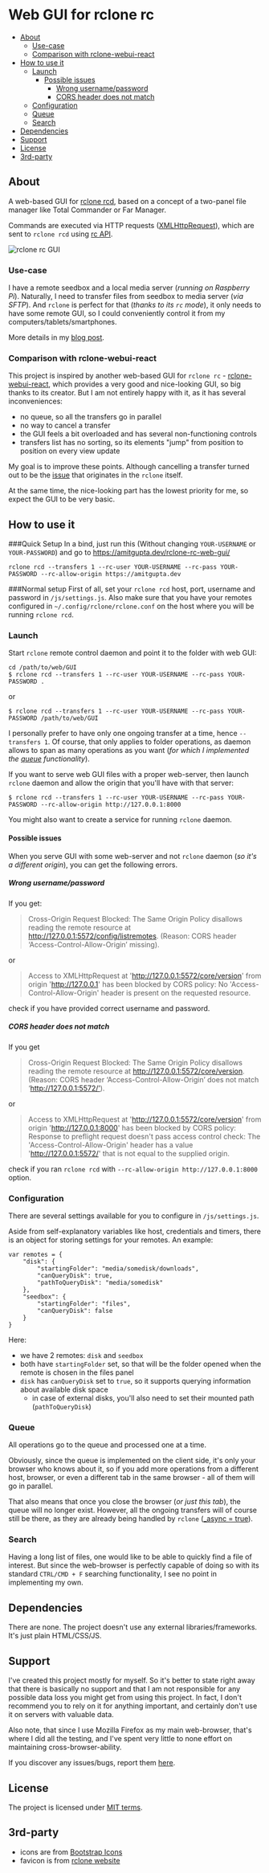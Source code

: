 # Web GUI for rclone rc

- [About](#about)
  - [Use-case](#use-case)
  - [Comparison with rclone-webui-react](#comparison-with-rclone-webui-react)
- [How to use it](#how-to-use-it)
  - [Launch](#launch)
    - [Possible issues](#possible-issues)
      - [Wrong username/password](#wrong-usernamepassword)
      - [CORS header does not match](#cors-header-does-not-match)
  - [Configuration](#configuration)
  - [Queue](#queue)
  - [Search](#search)
- [Dependencies](#dependencies)
- [Support](#support)
- [License](#license)
- [3rd-party](#3rd-party)

## About

A web-based GUI for [rclone rcd](https://rclone.org/commands/rclone_rcd/), based on a concept of a two-panel file manager like Total Commander or Far Manager.

Commands are executed via HTTP requests ([XMLHttpRequest](https://developer.mozilla.org/en-US/docs/Web/API/XMLHttpRequest)), which are sent to `rclone rcd` using [rc API](https://rclone.org/rc/).

![rclone rc GUI](/screenshot.png?raw=true)

### Use-case

I have a remote seedbox and a local media server (*running on Raspberry Pi*). Naturally, I need to transfer files from seedbox to media server (*via SFTP*). And `rclone` is perfect for that (*thanks to its `rc` mode*), it only needs to have some remote GUI, so I could conveniently control it from my computers/tablets/smartphones.

More details in my [blog post](https://retifrav.github.io/blog/2019/12/26/appletv-kodi-network-share/#downloading-new-files).

### Comparison with rclone-webui-react

This project is inspired by another web-based GUI for `rclone rc` - [rclone-webui-react](https://github.com/rclone/rclone-webui-react), which provides a very good and nice-looking GUI, so big thanks to its creator. But I am not entirely happy with it, as it has several inconveniences:

- no queue, so all the transfers go in parallel
- no way to cancel a transfer
- the GUI feels a bit overloaded and has several non-functioning controls
- transfers list has no sorting, so its elements "jump" from position to position on every view update

My goal is to improve these points. Although cancelling a transfer turned out to be the [issue](https://github.com/retifrav/rclone-rc-web-gui/issues/4) that originates in the `rclone` itself.

At the same time, the nice-looking part has the lowest priority for me, so expect the GUI to be very basic.

## How to use it

###Quick Setup
In a bind, just run this (Without changing `YOUR-USERNAME` or `YOUR-PASSWORD`) and go to https://amitgupta.dev/rclone-rc-web-gui/
```
rclone rcd --transfers 1 --rc-user YOUR-USERNAME --rc-pass YOUR-PASSWORD --rc-allow-origin https://amitgupta.dev
```

###Normal setup
First of all, set your `rclone rcd` host, port, username and password in `/js/settings.js`. Also make sure that you have your remotes configured in `~/.config/rclone/rclone.conf` on the host where you will be running `rclone rcd`.

### Launch

Start `rclone` remote control daemon and point it to the folder with web GUI:

```
cd /path/to/web/GUI
$ rclone rcd --transfers 1 --rc-user YOUR-USERNAME --rc-pass YOUR-PASSWORD .
```

or

```
$ rclone rcd --transfers 1 --rc-user YOUR-USERNAME --rc-pass YOUR-PASSWORD /path/to/web/GUI
```

I personally prefer to have only one ongoing transfer at a time, hence `--transfers 1`. Of course, that only applies to folder operations, as daemon allows to span as many operations as you want (*for which I implemented the [queue](#queue) functionality*).

If you want to serve web GUI files with a proper web-server, then launch `rclone` daemon and allow the origin that you'll have with that server:

```
$ rclone rcd --transfers 1 --rc-user YOUR-USERNAME --rc-pass YOUR-PASSWORD --rc-allow-origin http://127.0.0.1:8000
```

You might also want to create a service for running `rclone` daemon.

#### Possible issues

When you serve GUI with some web-server and not `rclone` daemon (*so it's a different origin*), you can get the following errors.

##### Wrong username/password

If you get:

> Cross-Origin Request Blocked: The Same Origin Policy disallows reading the remote resource at http://127.0.0.1:5572/config/listremotes. (Reason: CORS header ‘Access-Control-Allow-Origin’ missing).

or

> Access to XMLHttpRequest at 'http://127.0.0.1:5572/core/version' from origin 'http://127.0.0.1' has been blocked by CORS policy: No 'Access-Control-Allow-Origin' header is present on the requested resource.

check if you have provided correct username and password.

##### CORS header does not match

If you get

> Cross-Origin Request Blocked: The Same Origin Policy disallows reading the remote resource at http://127.0.0.1:5572/core/version. (Reason: CORS header ‘Access-Control-Allow-Origin’ does not match ‘http://127.0.0.1:5572/’).

or

> Access to XMLHttpRequest at 'http://127.0.0.1:5572/core/version' from origin 'http://127.0.0.1:8000' has been blocked by CORS policy: Response to preflight request doesn't pass access control check: The 'Access-Control-Allow-Origin' header has a value 'http://127.0.0.1:5572/' that is not equal to the supplied origin.

check if you ran `rclone rcd` with `--rc-allow-origin http://127.0.0.1:8000` option.

### Configuration

There are several settings available for you to configure in `/js/settings.js`.

Aside from self-explanatory variables like host, credentials and timers, there is an object for storing settings for your remotes. An example:

```
var remotes = {
    "disk": {
        "startingFolder": "media/somedisk/downloads",
        "canQueryDisk": true,
        "pathToQueryDisk": "media/somedisk"
    },
    "seedbox": {
        "startingFolder": "files",
        "canQueryDisk": false
    }
}
```

Here:

- we have 2 remotes: `disk` and `seedbox`
- both have `startingFolder` set, so that will be the folder opened when the remote is chosen in the files panel
- `disk` has `canQueryDisk` set to `true`, so it supports querying information about available disk space
  - in case of external disks, you'll also need to set their mounted path (`pathToQueryDisk`)

### Queue

All operations go to the queue and processed one at a time.

Obviously, since the queue is implemented on the client side, it's only your browser who knows about it, so if you add more operations from a different host, browser, or even a different tab in the same browser - all of them will go in parallel.

That also means that once you close the browser (*or just this tab*), the queue will no longer exist. However, all the ongoing transfers will of course still be there, as they are already being handled by `rclone` ([_async = true](https://rclone.org/rc/#running-asynchronous-jobs-with-async-true)).

### Search

Having a long list of files, one would like to be able to quickly find a file of interest. But since the web-browser is perfectly capable of doing so with its standard `CTRL/CMD + F` searching functionality, I see no point in implementing my own.

## Dependencies

There are none. The project doesn't use any external libraries/frameworks. It's just plain HTML/CSS/JS.

## Support

I've created this project mostly for myself. So it's better to state right away that there is basically no support and that I am not responsible for any possible data loss you might get from using this project. In fact, I don't recommend you to rely on it for anything important, and certainly don't use it on servers with valuable data.

Also note, that since I use Mozilla Firefox as my main web-browser, that's where I did all the testing, and I've spent very little to none effort on maintaining cross-browser-ability.

If you discover any issues/bugs, report them [here](https://github.com/retifrav/rclone-rc-web-gui/issues).

## License

The project is licensed under [MIT terms](/LICENSE).

## 3rd-party

- icons are from [Bootstrap Icons](https://icons.getbootstrap.com/)
- favicon is from [rclone website](https://rclone.org/)
